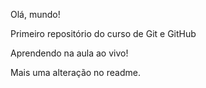 Olá, mundo!

Primeiro repositório do curso  de Git e GitHub

Aprendendo na aula ao vivo!

Mais uma alteração no readme.
